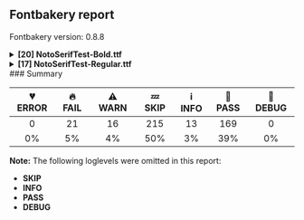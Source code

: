 ## Fontbakery report

Fontbakery version: 0.8.8

<details><summary><b>[20] NotoSerifTest-Bold.ttf</b></summary><div><details><summary>🔥 <b>FAIL:</b> Checking OS/2 fsType does not impose restrictions. (<a href="https://font-bakery.readthedocs.io/en/latest/fontbakery/profiles/googlefonts.html#com.google.fonts/check/fstype">com.google.fonts/check/fstype</a>)</summary><div>


* 🔥 **FAIL** In this font fsType is set to 8 meaning that:
The font may be embedded but must only be installed temporarily on other systems.

No such DRM restrictions can be enabled on the Google Fonts collection, so the fsType field must be set to zero (Installable Embedding) instead. [code: drm]
</div></details><details><summary>🔥 <b>FAIL:</b> Check `Google Fonts Latin Core` glyph coverage. (<a href="https://font-bakery.readthedocs.io/en/latest/fontbakery/profiles/googlefonts.html#com.google.fonts/check/glyph_coverage">com.google.fonts/check/glyph_coverage</a>)</summary><div>


* 🔥 **FAIL** Missing required codepoints:

	- 0x2212 (MINUS SIGN)
 [code: missing-codepoints]
</div></details><details><summary>🔥 <b>FAIL:</b> Check license file has good copyright string. (<a href="https://font-bakery.readthedocs.io/en/latest/fontbakery/profiles/googlefonts.html#com.google.fonts/check/license/OFL_copyright">com.google.fonts/check/license/OFL_copyright</a>)</summary><div>


* 🔥 **FAIL** First line in license file does not match expected format: "copyright 20** the noto project authors (https://github.com/notofonts/noto-project-template)"
</div></details><details><summary>🔥 <b>FAIL:</b> Check copyright namerecords match license file. (<a href="https://font-bakery.readthedocs.io/en/latest/fontbakery/profiles/googlefonts.html#com.google.fonts/check/name/license">com.google.fonts/check/name/license</a>)</summary><div>


* 🔥 **FAIL** License file OFL.txt exists but NameID 13 (LICENSE DESCRIPTION) value on platform 3 (WINDOWS) is not specified for that. Value was: "This Font Software is licensed under the SIL Open Font License, Version 1.1. This Font Software is distributed on an "AS IS" BASIS, WITHOUT WARRANTIES OR CONDITIONS OF ANY KIND, either express or implied. See the SIL Open Font License for the specific language, permissions and limitations governing your use of this Font Software." Must be changed to "This Font Software is licensed under the SIL Open Font License, Version 1.1. This license is available with a FAQ at: https://scripts.sil.org/OFL" [code: wrong]
</div></details><details><summary>🔥 <b>FAIL:</b> Copyright notices match canonical pattern in fonts (<a href="https://font-bakery.readthedocs.io/en/latest/fontbakery/profiles/googlefonts.html#com.google.fonts/check/font_copyright">com.google.fonts/check/font_copyright</a>)</summary><div>


* 🔥 **FAIL** Name Table entry: Copyright notices should match a pattern similar to: "Copyright 2019 The Familyname Project Authors (git url)"
But instead we have got:
"Copyright 2022 Google Inc. All Rights Reserved." [code: bad-notice-format]
</div></details><details><summary>🔥 <b>FAIL:</b> PPEM must be an integer on hinted fonts. (<a href="https://font-bakery.readthedocs.io/en/latest/fontbakery/profiles/googlefonts.html#com.google.fonts/check/integer_ppem_if_hinted">com.google.fonts/check/integer_ppem_if_hinted</a>)</summary><div>


* 🔥 **FAIL** This is a hinted font, so it must have bit 3 set on the flags of the head table, so that PPEM values will be rounded into an integer value.

This can be accomplished by using the 'gftools fix-hinting' command.

# create virtualenv
python3 -m venv venv
# activate virtualenv
source venv/bin/activate
# install gftools
pip install git+https://www.github.com/googlefonts/tools [code: bad-flags]
</div></details><details><summary>🔥 <b>FAIL:</b> OS/2.fsSelection bit 7 (USE_TYPO_METRICS) is set in all fonts. (<a href="https://font-bakery.readthedocs.io/en/latest/fontbakery/profiles/googlefonts.html#com.google.fonts/check/os2/use_typo_metrics">com.google.fonts/check/os2/use_typo_metrics</a>)</summary><div>


* 🔥 **FAIL** OS/2.fsSelection bit 7 (USE_TYPO_METRICS) wasNOT set in the following fonts: ['fonts/NotoSerifTest/full/ttf/NotoSerifTest-Bold.ttf', 'fonts/NotoSerifTest/full/ttf/NotoSerifTest-Regular.ttf']. [code: missing-os2-fsselection-bit7]
</div></details><details><summary>🔥 <b>FAIL:</b> Checking OS/2 usWinAscent & usWinDescent. (<a href="https://font-bakery.readthedocs.io/en/latest/fontbakery/profiles/universal.html#com.google.fonts/check/family/win_ascent_and_descent">com.google.fonts/check/family/win_ascent_and_descent</a>)</summary><div>


* 🔥 **FAIL** OS/2.usWinDescent value should be equal or greater than 240, but got 200 instead. [code: descent]
</div></details><details><summary>🔥 <b>FAIL:</b> Checking OS/2 Metrics match hhea Metrics. (<a href="https://font-bakery.readthedocs.io/en/latest/fontbakery/profiles/universal.html#com.google.fonts/check/os2_metrics_match_hhea">com.google.fonts/check/os2_metrics_match_hhea</a>)</summary><div>


* 🔥 **FAIL** OS/2 sTypoAscender (800) and hhea ascent (1000) must be equal. [code: ascender]
</div></details><details><summary>🔥 <b>FAIL:</b> Space and non-breaking space have the same width? (<a href="https://font-bakery.readthedocs.io/en/latest/fontbakery/profiles/hmtx.html#com.google.fonts/check/whitespace_widths">com.google.fonts/check/whitespace_widths</a>)</summary><div>


* 🔥 **FAIL** Space and non-breaking space have differing width: The space glyph named space is 200 font units wide, non-breaking space named (uni00A0) is 260 font units wide, and both should be positive and the same. GlyphsApp has "Sidebearing arithmetic" (https://glyphsapp.com/tutorials/spacing) which allows you to set the non-breaking space width to always equal the space width. [code: different-widths]
</div></details><details><summary>🔥 <b>FAIL:</b> Check that texts shape as per expectation (<a href="https://font-bakery.readthedocs.io/en/latest/fontbakery/profiles/<Section: Shaping Checks>.html#com.google.fonts/check/shaping/regression">com.google.fonts/check/shaping/regression</a>)</summary><div>


* 🔥 **FAIL** qa/shaping_tests/example.json: Expected and actual shaping not matching
<div class="shaping">


<style type="text/css">
    @font-face {font-family: "TestFont"; src: url(../../fonts/NotoSerifTest/full/ttf/NotoSerifTest-Bold.ttf);}
    .tf { font-family: "TestFont"; }
    .shaping pre { font-size: 1.2rem; }
    .shaping li { font-size: 1.2rem; border-top: 1px solid #ddd; padding: 12px; margin-top: 12px; }
    .shaping-svg { height: 100px; margin:10px; transform: matrix(1, 0, 0, -1, 0, 0); }
</style>

<h4>qa/shaping_tests/example.json: Expected and actual shaping not matching</h4>


</div>
<div class="shaping">

<li>Shaping did not match: <span class="tf">๰</span></li>


<pre>Expected: uni0E70=0+1024</pre>



<pre>Got     : uni0E70=0+1138</pre>



<pre>                     ^^^
</pre>


Got: <svg class="shaping-svg" xmlns="http://www.w3.org/2000/svg" viewBox="0 0 1138 2200" transform="matrix(1 0 0 -1 0 0)">
<path d="M237.0,315.0L237.0,352.0L261.0,352.0Q271.0,352.0 272.5,353.5Q274.0,355.0 274.0,364.0L274.0,571.0Q274.0,581.0 273.0,582.5Q272.0,584.0 265.0,584.0L241.0,584.0L241.0,621.0L314.0,621.0L314.0,531.0Q322.0,536.0 333.5,539.0Q345.0,542.0 360.0,542.0Q395.0,542.0 414.5,522.5Q434.0,503.0 434.0,462.0L434.0,364.0Q434.0,355.0 435.5,353.5Q437.0,352.0 446.0,352.0L468.0,352.0L468.0,315.0L394.0,315.0L394.0,461.0Q394.0,487.0 387.0,495.0Q380.0,503.0 360.0,503.0Q337.0,503.0 325.5,492.0Q314.0,481.0 314.0,451.0L314.0,364.0Q314.0,355.0 315.5,353.5Q317.0,352.0 327.0,352.0L349.0,352.0L349.0,315.0L237.0,315.0ZM893.0,555.0Q883.0,555.0 876.0,562.0Q869.0,569.0 869.0,584.0Q869.0,598.0 876.0,606.0Q883.0,614.0 893.0,614.0Q916.0,614.0 916.0,584.0Q916.0,569.0 909.5,562.0Q903.0,555.0 893.0,555.0ZM543.0,555.0Q533.0,555.0 526.0,562.0Q519.0,569.0 519.0,584.0Q519.0,598.0 526.0,606.0Q533.0,614.0 543.0,614.0Q566.0,614.0 566.0,584.0Q566.0,569.0 559.5,562.0Q553.0,555.0 543.0,555.0ZM67.0,315.0L67.0,352.0L106.0,352.0Q110.0,352.0 110.5,354.0Q111.0,356.0 111.0,369.0L111.0,566.0L71.0,566.0Q66.0,566.0 65.0,565.0Q64.0,564.0 64.0,556.0L64.0,520.0L25.0,520.0L29.0,605.0L234.0,605.0L238.0,520.0L201.0,520.0L199.0,555.0Q198.0,563.0 197.5,564.5Q197.0,566.0 192.0,566.0L151.0,566.0L151.0,369.0Q151.0,356.0 151.5,354.0Q152.0,352.0 156.0,352.0L195.0,352.0L195.0,315.0L67.0,315.0ZM1041.0,310.0Q1000.0,310.0 986.0,330.0Q972.0,350.0 972.0,366.0Q972.0,390.0 985.5,395.0Q999.0,400.0 1010.0,392.0Q1010.0,366.0 1014.0,358.0Q1018.0,350.0 1041.0,350.0Q1058.0,350.0 1065.0,358.0Q1072.0,366.0 1072.0,380.0Q1072.0,391.0 1067.5,397.0Q1063.0,403.0 1043.0,413.0Q1007.0,432.0 991.0,448.5Q975.0,465.0 975.0,492.0Q975.0,519.0 994.0,536.0Q1013.0,553.0 1044.0,553.0Q1078.0,553.0 1092.5,535.5Q1107.0,518.0 1107.0,501.0Q1107.0,481.0 1095.0,473.5Q1083.0,466.0 1069.0,475.0Q1070.0,501.0 1065.5,507.5Q1061.0,514.0 1043.0,514.0Q1027.0,514.0 1021.5,508.5Q1016.0,503.0 1016.0,492.0Q1016.0,479.0 1025.5,471.0Q1035.0,463.0 1058.0,451.0Q1090.0,435.0 1101.5,418.5Q1113.0,402.0 1113.0,379.0Q1113.0,348.0 1092.5,329.0Q1072.0,310.0 1041.0,310.0ZM681.0,310.0Q640.0,310.0 626.0,330.0Q612.0,350.0 612.0,366.0Q612.0,390.0 625.5,395.0Q639.0,400.0 650.0,392.0Q650.0,366.0 654.0,358.0Q658.0,350.0 681.0,350.0Q698.0,350.0 705.0,358.0Q712.0,366.0 712.0,380.0Q712.0,391.0 707.5,397.0Q703.0,403.0 683.0,413.0Q647.0,432.0 631.0,448.5Q615.0,465.0 615.0,492.0Q615.0,519.0 634.0,536.0Q653.0,553.0 684.0,553.0Q718.0,553.0 732.5,535.5Q747.0,518.0 747.0,501.0Q747.0,481.0 735.0,473.5Q723.0,466.0 709.0,475.0Q710.0,501.0 705.5,507.5Q701.0,514.0 683.0,514.0Q667.0,514.0 661.5,508.5Q656.0,503.0 656.0,492.0Q656.0,479.0 665.5,471.0Q675.0,463.0 698.0,451.0Q730.0,435.0 741.5,418.5Q753.0,402.0 753.0,379.0Q753.0,348.0 732.5,329.0Q712.0,310.0 681.0,310.0ZM486.0,319.0L486.0,356.0L512.0,356.0Q522.0,356.0 523.5,357.5Q525.0,359.0 525.0,368.0L525.0,491.0Q525.0,501.0 524.0,502.5Q523.0,504.0 516.0,504.0L494.0,504.0L494.0,541.0L565.0,541.0L565.0,368.0Q565.0,359.0 566.5,357.5Q568.0,356.0 577.0,356.0L603.0,356.0L603.0,319.0L486.0,319.0ZM836.0,319.0L836.0,356.0L862.0,356.0Q872.0,356.0 873.5,357.5Q875.0,359.0 875.0,368.0L875.0,491.0Q875.0,501.0 874.0,502.5Q873.0,504.0 866.0,504.0L844.0,504.0L844.0,541.0L915.0,541.0L915.0,368.0Q915.0,359.0 916.5,357.5Q918.0,356.0 927.0,356.0L953.0,356.0L953.0,319.0L836.0,319.0ZM314.0,502.0L314.0,502.0L314.0,500.0L314.0,502.0ZM504.0,-13.0Q475.0,-13.0 462.0,4.5Q449.0,22.0 449.0,58.0L449.0,180.0L420.0,180.0L420.0,217.0Q440.0,217.0 443.0,218.0Q446.0,219.0 448.0,221.0Q450.0,222.0 451.5,228.0Q453.0,234.0 452.0,264.0L490.0,264.0L490.0,219.0L537.0,219.0L537.0,180.0L490.0,180.0L490.0,55.0Q490.0,35.0 492.0,30.5Q494.0,26.0 504.0,26.0Q512.0,26.0 518.0,27.5Q524.0,29.0 540.0,30.0L540.0,-8.0Q524.0,-12.0 516.5,-12.5Q509.0,-13.0 504.0,-13.0ZM1064.0,-13.0Q1035.0,-13.0 1022.0,4.5Q1009.0,22.0 1009.0,58.0L1009.0,180.0L980.0,180.0L980.0,217.0Q1000.0,217.0 1003.0,218.0Q1006.0,219.0 1008.0,221.0Q1010.0,222.0 1011.5,228.0Q1013.0,234.0 1012.0,264.0L1050.0,264.0L1050.0,219.0L1097.0,219.0L1097.0,180.0L1050.0,180.0L1050.0,55.0Q1050.0,35.0 1052.0,30.5Q1054.0,26.0 1064.0,26.0Q1072.0,26.0 1078.0,27.5Q1084.0,29.0 1100.0,30.0L1100.0,-8.0Q1084.0,-12.0 1076.5,-12.5Q1069.0,-13.0 1064.0,-13.0ZM866.0,-25.0Q836.0,-25.0 820.0,-15.0Q804.0,-5.0 797.5,9.0Q791.0,23.0 791.0,35.0Q791.0,57.0 802.5,64.5Q814.0,72.0 830.0,64.0Q829.0,36.0 834.0,26.0Q839.0,16.0 866.0,16.0Q902.0,16.0 902.0,51.0Q902.0,64.0 897.0,70.5Q892.0,77.0 869.0,89.0Q829.0,110.0 812.0,128.0Q795.0,146.0 795.0,175.0Q795.0,204.0 815.5,222.5Q836.0,241.0 869.0,241.0Q906.0,241.0 922.0,223.0Q938.0,205.0 938.0,185.0Q938.0,164.0 926.5,156.5Q915.0,149.0 899.0,157.0Q900.0,186.0 894.0,193.5Q888.0,201.0 868.0,201.0Q850.0,201.0 843.5,195.0Q837.0,189.0 837.0,175.0Q837.0,161.0 848.0,151.5Q859.0,142.0 884.0,128.0Q920.0,110.0 932.0,91.5Q944.0,73.0 944.0,50.0Q944.0,16.0 922.0,-4.5Q900.0,-25.0 866.0,-25.0ZM192.0,-25.0Q162.0,-25.0 139.5,-4.5Q117.0,16.0 117.0,57.0Q117.0,98.0 146.0,117.5Q175.0,137.0 231.0,139.0L253.0,140.0L253.0,153.0Q253.0,179.0 246.5,190.0Q240.0,201.0 212.0,201.0Q184.0,201.0 178.5,190.5Q173.0,180.0 174.0,151.0Q158.0,144.0 146.5,151.5Q135.0,159.0 135.0,183.0Q135.0,195.0 141.5,208.5Q148.0,222.0 165.0,231.5Q182.0,241.0 212.0,241.0Q257.0,241.0 276.0,218.0Q295.0,195.0 295.0,160.0L295.0,41.0Q295.0,24.0 296.5,21.0Q298.0,18.0 305.0,18.0L323.0,18.0L323.0,-21.0L257.0,-21.0L256.0,-1.0Q245.0,-10.0 229.0,-17.5Q213.0,-25.0 192.0,-25.0ZM675.0,-25.0Q629.0,-25.0 602.0,9.5Q575.0,44.0 575.0,105.0Q575.0,238.0 671.0,238.0Q714.0,238.0 738.0,205.0Q762.0,172.0 762.0,117.0L762.0,96.0L617.0,96.0Q619.0,53.0 635.0,34.5Q651.0,16.0 676.0,16.0Q702.0,16.0 712.0,28.0Q722.0,40.0 729.0,60.0Q755.0,49.0 755.0,30.0Q755.0,14.0 734.5,-5.5Q714.0,-25.0 675.0,-25.0ZM719.0,136.0Q714.0,197.0 671.0,197.0Q646.0,197.0 634.5,182.5Q623.0,168.0 619.0,136.0L719.0,136.0ZM194.0,16.0Q220.0,16.0 236.5,33.0Q253.0,50.0 253.0,67.0L253.0,100.0L231.0,99.0Q186.0,97.0 172.5,87.5Q159.0,78.0 159.0,56.0Q159.0,37.0 166.5,26.5Q174.0,16.0 194.0,16.0Z"  transform="translate(0, 700)"/>
</svg>
 Expected: <svg class="shaping-svg" xmlns="http://www.w3.org/2000/svg" viewBox="0 0 1024 2200" transform="matrix(1 0 0 -1 0 0)">
<path d="M237.0,315.0L237.0,352.0L261.0,352.0Q271.0,352.0 272.5,353.5Q274.0,355.0 274.0,364.0L274.0,571.0Q274.0,581.0 273.0,582.5Q272.0,584.0 265.0,584.0L241.0,584.0L241.0,621.0L314.0,621.0L314.0,531.0Q322.0,536.0 333.5,539.0Q345.0,542.0 360.0,542.0Q395.0,542.0 414.5,522.5Q434.0,503.0 434.0,462.0L434.0,364.0Q434.0,355.0 435.5,353.5Q437.0,352.0 446.0,352.0L468.0,352.0L468.0,315.0L394.0,315.0L394.0,461.0Q394.0,487.0 387.0,495.0Q380.0,503.0 360.0,503.0Q337.0,503.0 325.5,492.0Q314.0,481.0 314.0,451.0L314.0,364.0Q314.0,355.0 315.5,353.5Q317.0,352.0 327.0,352.0L349.0,352.0L349.0,315.0L237.0,315.0ZM893.0,555.0Q883.0,555.0 876.0,562.0Q869.0,569.0 869.0,584.0Q869.0,598.0 876.0,606.0Q883.0,614.0 893.0,614.0Q916.0,614.0 916.0,584.0Q916.0,569.0 909.5,562.0Q903.0,555.0 893.0,555.0ZM543.0,555.0Q533.0,555.0 526.0,562.0Q519.0,569.0 519.0,584.0Q519.0,598.0 526.0,606.0Q533.0,614.0 543.0,614.0Q566.0,614.0 566.0,584.0Q566.0,569.0 559.5,562.0Q553.0,555.0 543.0,555.0ZM67.0,315.0L67.0,352.0L106.0,352.0Q110.0,352.0 110.5,354.0Q111.0,356.0 111.0,369.0L111.0,566.0L71.0,566.0Q66.0,566.0 65.0,565.0Q64.0,564.0 64.0,556.0L64.0,520.0L25.0,520.0L29.0,605.0L234.0,605.0L238.0,520.0L201.0,520.0L199.0,555.0Q198.0,563.0 197.5,564.5Q197.0,566.0 192.0,566.0L151.0,566.0L151.0,369.0Q151.0,356.0 151.5,354.0Q152.0,352.0 156.0,352.0L195.0,352.0L195.0,315.0L67.0,315.0ZM1041.0,310.0Q1000.0,310.0 986.0,330.0Q972.0,350.0 972.0,366.0Q972.0,390.0 985.5,395.0Q999.0,400.0 1010.0,392.0Q1010.0,366.0 1014.0,358.0Q1018.0,350.0 1041.0,350.0Q1058.0,350.0 1065.0,358.0Q1072.0,366.0 1072.0,380.0Q1072.0,391.0 1067.5,397.0Q1063.0,403.0 1043.0,413.0Q1007.0,432.0 991.0,448.5Q975.0,465.0 975.0,492.0Q975.0,519.0 994.0,536.0Q1013.0,553.0 1044.0,553.0Q1078.0,553.0 1092.5,535.5Q1107.0,518.0 1107.0,501.0Q1107.0,481.0 1095.0,473.5Q1083.0,466.0 1069.0,475.0Q1070.0,501.0 1065.5,507.5Q1061.0,514.0 1043.0,514.0Q1027.0,514.0 1021.5,508.5Q1016.0,503.0 1016.0,492.0Q1016.0,479.0 1025.5,471.0Q1035.0,463.0 1058.0,451.0Q1090.0,435.0 1101.5,418.5Q1113.0,402.0 1113.0,379.0Q1113.0,348.0 1092.5,329.0Q1072.0,310.0 1041.0,310.0ZM681.0,310.0Q640.0,310.0 626.0,330.0Q612.0,350.0 612.0,366.0Q612.0,390.0 625.5,395.0Q639.0,400.0 650.0,392.0Q650.0,366.0 654.0,358.0Q658.0,350.0 681.0,350.0Q698.0,350.0 705.0,358.0Q712.0,366.0 712.0,380.0Q712.0,391.0 707.5,397.0Q703.0,403.0 683.0,413.0Q647.0,432.0 631.0,448.5Q615.0,465.0 615.0,492.0Q615.0,519.0 634.0,536.0Q653.0,553.0 684.0,553.0Q718.0,553.0 732.5,535.5Q747.0,518.0 747.0,501.0Q747.0,481.0 735.0,473.5Q723.0,466.0 709.0,475.0Q710.0,501.0 705.5,507.5Q701.0,514.0 683.0,514.0Q667.0,514.0 661.5,508.5Q656.0,503.0 656.0,492.0Q656.0,479.0 665.5,471.0Q675.0,463.0 698.0,451.0Q730.0,435.0 741.5,418.5Q753.0,402.0 753.0,379.0Q753.0,348.0 732.5,329.0Q712.0,310.0 681.0,310.0ZM486.0,319.0L486.0,356.0L512.0,356.0Q522.0,356.0 523.5,357.5Q525.0,359.0 525.0,368.0L525.0,491.0Q525.0,501.0 524.0,502.5Q523.0,504.0 516.0,504.0L494.0,504.0L494.0,541.0L565.0,541.0L565.0,368.0Q565.0,359.0 566.5,357.5Q568.0,356.0 577.0,356.0L603.0,356.0L603.0,319.0L486.0,319.0ZM836.0,319.0L836.0,356.0L862.0,356.0Q872.0,356.0 873.5,357.5Q875.0,359.0 875.0,368.0L875.0,491.0Q875.0,501.0 874.0,502.5Q873.0,504.0 866.0,504.0L844.0,504.0L844.0,541.0L915.0,541.0L915.0,368.0Q915.0,359.0 916.5,357.5Q918.0,356.0 927.0,356.0L953.0,356.0L953.0,319.0L836.0,319.0ZM314.0,502.0L314.0,502.0L314.0,500.0L314.0,502.0ZM504.0,-13.0Q475.0,-13.0 462.0,4.5Q449.0,22.0 449.0,58.0L449.0,180.0L420.0,180.0L420.0,217.0Q440.0,217.0 443.0,218.0Q446.0,219.0 448.0,221.0Q450.0,222.0 451.5,228.0Q453.0,234.0 452.0,264.0L490.0,264.0L490.0,219.0L537.0,219.0L537.0,180.0L490.0,180.0L490.0,55.0Q490.0,35.0 492.0,30.5Q494.0,26.0 504.0,26.0Q512.0,26.0 518.0,27.5Q524.0,29.0 540.0,30.0L540.0,-8.0Q524.0,-12.0 516.5,-12.5Q509.0,-13.0 504.0,-13.0ZM1064.0,-13.0Q1035.0,-13.0 1022.0,4.5Q1009.0,22.0 1009.0,58.0L1009.0,180.0L980.0,180.0L980.0,217.0Q1000.0,217.0 1003.0,218.0Q1006.0,219.0 1008.0,221.0Q1010.0,222.0 1011.5,228.0Q1013.0,234.0 1012.0,264.0L1050.0,264.0L1050.0,219.0L1097.0,219.0L1097.0,180.0L1050.0,180.0L1050.0,55.0Q1050.0,35.0 1052.0,30.5Q1054.0,26.0 1064.0,26.0Q1072.0,26.0 1078.0,27.5Q1084.0,29.0 1100.0,30.0L1100.0,-8.0Q1084.0,-12.0 1076.5,-12.5Q1069.0,-13.0 1064.0,-13.0ZM866.0,-25.0Q836.0,-25.0 820.0,-15.0Q804.0,-5.0 797.5,9.0Q791.0,23.0 791.0,35.0Q791.0,57.0 802.5,64.5Q814.0,72.0 830.0,64.0Q829.0,36.0 834.0,26.0Q839.0,16.0 866.0,16.0Q902.0,16.0 902.0,51.0Q902.0,64.0 897.0,70.5Q892.0,77.0 869.0,89.0Q829.0,110.0 812.0,128.0Q795.0,146.0 795.0,175.0Q795.0,204.0 815.5,222.5Q836.0,241.0 869.0,241.0Q906.0,241.0 922.0,223.0Q938.0,205.0 938.0,185.0Q938.0,164.0 926.5,156.5Q915.0,149.0 899.0,157.0Q900.0,186.0 894.0,193.5Q888.0,201.0 868.0,201.0Q850.0,201.0 843.5,195.0Q837.0,189.0 837.0,175.0Q837.0,161.0 848.0,151.5Q859.0,142.0 884.0,128.0Q920.0,110.0 932.0,91.5Q944.0,73.0 944.0,50.0Q944.0,16.0 922.0,-4.5Q900.0,-25.0 866.0,-25.0ZM192.0,-25.0Q162.0,-25.0 139.5,-4.5Q117.0,16.0 117.0,57.0Q117.0,98.0 146.0,117.5Q175.0,137.0 231.0,139.0L253.0,140.0L253.0,153.0Q253.0,179.0 246.5,190.0Q240.0,201.0 212.0,201.0Q184.0,201.0 178.5,190.5Q173.0,180.0 174.0,151.0Q158.0,144.0 146.5,151.5Q135.0,159.0 135.0,183.0Q135.0,195.0 141.5,208.5Q148.0,222.0 165.0,231.5Q182.0,241.0 212.0,241.0Q257.0,241.0 276.0,218.0Q295.0,195.0 295.0,160.0L295.0,41.0Q295.0,24.0 296.5,21.0Q298.0,18.0 305.0,18.0L323.0,18.0L323.0,-21.0L257.0,-21.0L256.0,-1.0Q245.0,-10.0 229.0,-17.5Q213.0,-25.0 192.0,-25.0ZM675.0,-25.0Q629.0,-25.0 602.0,9.5Q575.0,44.0 575.0,105.0Q575.0,238.0 671.0,238.0Q714.0,238.0 738.0,205.0Q762.0,172.0 762.0,117.0L762.0,96.0L617.0,96.0Q619.0,53.0 635.0,34.5Q651.0,16.0 676.0,16.0Q702.0,16.0 712.0,28.0Q722.0,40.0 729.0,60.0Q755.0,49.0 755.0,30.0Q755.0,14.0 734.5,-5.5Q714.0,-25.0 675.0,-25.0ZM719.0,136.0Q714.0,197.0 671.0,197.0Q646.0,197.0 634.5,182.5Q623.0,168.0 619.0,136.0L719.0,136.0ZM194.0,16.0Q220.0,16.0 236.5,33.0Q253.0,50.0 253.0,67.0L253.0,100.0L231.0,99.0Q186.0,97.0 172.5,87.5Q159.0,78.0 159.0,56.0Q159.0,37.0 166.5,26.5Q174.0,16.0 194.0,16.0Z"  transform="translate(0, 700)"/>
</svg>


</div> [code: shaping-regression]
</div></details><details><summary>⚠ <b>WARN:</b> Checking OS/2 achVendID. (<a href="https://font-bakery.readthedocs.io/en/latest/fontbakery/profiles/googlefonts.html#com.google.fonts/check/vendor_id">com.google.fonts/check/vendor_id</a>)</summary><div>


* ⚠ **WARN** OS/2 VendorID value 'NONE' is not yet recognized. If you registered it recently, then it's safe to ignore this warning message. Otherwise, you should set it to your own unique 4 character code, and register it with Microsoft at https://www.microsoft.com/typography/links/vendorlist.aspx
 [code: unknown]
</div></details><details><summary>⚠ <b>WARN:</b> Ensure fonts have ScriptLangTags declared on the 'meta' table. (<a href="https://font-bakery.readthedocs.io/en/latest/fontbakery/profiles/googlefonts.html#com.google.fonts/check/meta/script_lang_tags">com.google.fonts/check/meta/script_lang_tags</a>)</summary><div>


* ⚠ **WARN** This font file does not have a 'meta' table. [code: lacks-meta-table]
</div></details><details><summary>⚠ <b>WARN:</b> Check font contains no unreachable glyphs (<a href="https://font-bakery.readthedocs.io/en/latest/fontbakery/profiles/universal.html#com.google.fonts/check/unreachable_glyphs">com.google.fonts/check/unreachable_glyphs</a>)</summary><div>


* ⚠ **WARN** The following glyphs could not be reached by codepoint or substitution rules:
	- four.dnom
	- two.dnom
	- three.numr 
	- And one.numr
 [code: unreachable-glyphs]
</div></details><details><summary>⚠ <b>WARN:</b> Check if each glyph has the recommended amount of contours. (<a href="https://font-bakery.readthedocs.io/en/latest/fontbakery/profiles/universal.html#com.google.fonts/check/contour_count">com.google.fonts/check/contour_count</a>)</summary><div>


* ⚠ **WARN** This font has a 'Soft Hyphen' character (codepoint 0x00AD) which is supposed to be zero-width and invisible, and is used to mark a hyphenation possibility within a word in the absence of or overriding dictionary hyphenation. It is mostly an obsolete mechanism now, and the character is only included in fonts for legacy codepage coverage. [code: softhyphen]
* ⚠ **WARN** This check inspects the glyph outlines and detects the total number of contours in each of them. The expected values are infered from the typical ammounts of contours observed in a large collection of reference font families. The divergences listed below may simply indicate a significantly different design on some of your glyphs. On the other hand, some of these may flag actual bugs in the font such as glyphs mapped to an incorrect codepoint. Please consider reviewing the design and codepoint assignment of these to make sure they are correct.

The following glyphs do not have the recommended number of contours:

	- Glyph name: uni00AD	Contours detected: 1	Expected: 0 
	- And Glyph name: uni00AD	Contours detected: 1	Expected: 0
 [code: contour-count]
</div></details><details><summary>⚠ <b>WARN:</b> Ensure dotted circle glyph is present and can attach marks. (<a href="https://font-bakery.readthedocs.io/en/latest/fontbakery/profiles/universal.html#com.google.fonts/check/dotted_circle">com.google.fonts/check/dotted_circle</a>)</summary><div>


* ⚠ **WARN** No dotted circle glyph present [code: missing-dotted-circle]
</div></details><details><summary>⚠ <b>WARN:</b> Checking Vertical Metric Linegaps. (<a href="https://font-bakery.readthedocs.io/en/latest/fontbakery/profiles/hhea.html#com.google.fonts/check/linegaps">com.google.fonts/check/linegaps</a>)</summary><div>


* ⚠ **WARN** OS/2 sTypoLineGap is not equal to 0. [code: OS/2]
</div></details><details><summary>⚠ <b>WARN:</b> Are there any misaligned on-curve points? (<a href="https://font-bakery.readthedocs.io/en/latest/fontbakery/profiles/<Section: Outline Correctness Checks>.html#com.google.fonts/check/outline_alignment_miss">com.google.fonts/check/outline_alignment_miss</a>)</summary><div>


* ⚠ **WARN** The following glyphs have on-curve points which have potentially incorrect y coordinates:
	* three (U+0033): X=343.0,Y=1.0 (should be at baseline 0?)
	* five (U+0035): X=336.0,Y=2.0 (should be at baseline 0?)
	* eight (U+0038): X=148.0,Y=698.0 (should be at cap-height 700?)
	* question (U+003F): X=376.0,Y=702.0 (should be at cap-height 700?)
	* J (U+004A): X=281.0,Y=-2.0 (should be at baseline 0?)
	* S (U+0053): X=169.5,Y=699.0 (should be at cap-height 700?)
	* a (U+0061): X=265.0,Y=-1.5 (should be at baseline 0?)
	* f (U+0066): X=339.5,Y=698.5 (should be at cap-height 700?)
	* g (U+0067): X=102.0,Y=500.5 (should be at x-height 500?)
	* g (U+0067): X=446.0,Y=502.0 (should be at x-height 500?) and 33 more.

Use -F or --full-lists to disable shortening of long lists. [code: found-misalignments]
</div></details><details><summary>⚠ <b>WARN:</b> Do outlines contain any jaggy segments? (<a href="https://font-bakery.readthedocs.io/en/latest/fontbakery/profiles/<Section: Outline Correctness Checks>.html#com.google.fonts/check/outline_jaggy_segments">com.google.fonts/check/outline_jaggy_segments</a>)</summary><div>


* ⚠ **WARN** The following glyphs have jaggy segments:
	* y (U+0079): B<<321.0,162.0>-<327.0,138.0>-<329.0,118.0>>/B<<329.0,118.0>-<331.0,139.0>-<339.5,165.0>> = 11.150925168505127
	* yacute (U+00FD): B<<321.0,162.0>-<327.0,138.0>-<329.0,118.0>>/B<<329.0,118.0>-<331.0,139.0>-<339.5,165.0>> = 11.150925168505127 and ydieresis (U+00FF): B<<321.0,162.0>-<327.0,138.0>-<329.0,118.0>>/B<<329.0,118.0>-<331.0,139.0>-<339.5,165.0>> = 11.150925168505127 [code: found-jaggy-segments]
</div></details><details><summary>⚠ <b>WARN:</b> Do outlines contain any semi-vertical or semi-horizontal lines? (<a href="https://font-bakery.readthedocs.io/en/latest/fontbakery/profiles/<Section: Outline Correctness Checks>.html#com.google.fonts/check/outline_semi_vertical">com.google.fonts/check/outline_semi_vertical</a>)</summary><div>


* ⚠ **WARN** The following glyphs have semi-vertical/semi-horizontal lines:
 * h (U+0068): L<<101.0,122.0>--<100.0,646.0>>
 * h (U+0068): L<<252.0,309.0>--<253.0,118.0>> and sterling (U+00A3): L<<428.0,346.0>--<270.0,347.0>> [code: found-semi-vertical]
</div></details><br></div></details><details><summary><b>[17] NotoSerifTest-Regular.ttf</b></summary><div><details><summary>🔥 <b>FAIL:</b> Checking OS/2 fsType does not impose restrictions. (<a href="https://font-bakery.readthedocs.io/en/latest/fontbakery/profiles/googlefonts.html#com.google.fonts/check/fstype">com.google.fonts/check/fstype</a>)</summary><div>


* 🔥 **FAIL** In this font fsType is set to 8 meaning that:
The font may be embedded but must only be installed temporarily on other systems.

No such DRM restrictions can be enabled on the Google Fonts collection, so the fsType field must be set to zero (Installable Embedding) instead. [code: drm]
</div></details><details><summary>🔥 <b>FAIL:</b> Check `Google Fonts Latin Core` glyph coverage. (<a href="https://font-bakery.readthedocs.io/en/latest/fontbakery/profiles/googlefonts.html#com.google.fonts/check/glyph_coverage">com.google.fonts/check/glyph_coverage</a>)</summary><div>


* 🔥 **FAIL** Missing required codepoints:

	- 0x2212 (MINUS SIGN)
 [code: missing-codepoints]
</div></details><details><summary>🔥 <b>FAIL:</b> Check license file has good copyright string. (<a href="https://font-bakery.readthedocs.io/en/latest/fontbakery/profiles/googlefonts.html#com.google.fonts/check/license/OFL_copyright">com.google.fonts/check/license/OFL_copyright</a>)</summary><div>


* 🔥 **FAIL** First line in license file does not match expected format: "copyright 20** the noto project authors (https://github.com/notofonts/noto-project-template)"
</div></details><details><summary>🔥 <b>FAIL:</b> Check copyright namerecords match license file. (<a href="https://font-bakery.readthedocs.io/en/latest/fontbakery/profiles/googlefonts.html#com.google.fonts/check/name/license">com.google.fonts/check/name/license</a>)</summary><div>


* 🔥 **FAIL** License file OFL.txt exists but NameID 13 (LICENSE DESCRIPTION) value on platform 3 (WINDOWS) is not specified for that. Value was: "This Font Software is licensed under the SIL Open Font License, Version 1.1. This Font Software is distributed on an "AS IS" BASIS, WITHOUT WARRANTIES OR CONDITIONS OF ANY KIND, either express or implied. See the SIL Open Font License for the specific language, permissions and limitations governing your use of this Font Software." Must be changed to "This Font Software is licensed under the SIL Open Font License, Version 1.1. This license is available with a FAQ at: https://scripts.sil.org/OFL" [code: wrong]
</div></details><details><summary>🔥 <b>FAIL:</b> Copyright notices match canonical pattern in fonts (<a href="https://font-bakery.readthedocs.io/en/latest/fontbakery/profiles/googlefonts.html#com.google.fonts/check/font_copyright">com.google.fonts/check/font_copyright</a>)</summary><div>


* 🔥 **FAIL** Name Table entry: Copyright notices should match a pattern similar to: "Copyright 2019 The Familyname Project Authors (git url)"
But instead we have got:
"Copyright 2022 Google Inc. All Rights Reserved." [code: bad-notice-format]
</div></details><details><summary>🔥 <b>FAIL:</b> PPEM must be an integer on hinted fonts. (<a href="https://font-bakery.readthedocs.io/en/latest/fontbakery/profiles/googlefonts.html#com.google.fonts/check/integer_ppem_if_hinted">com.google.fonts/check/integer_ppem_if_hinted</a>)</summary><div>


* 🔥 **FAIL** This is a hinted font, so it must have bit 3 set on the flags of the head table, so that PPEM values will be rounded into an integer value.

This can be accomplished by using the 'gftools fix-hinting' command.

# create virtualenv
python3 -m venv venv
# activate virtualenv
source venv/bin/activate
# install gftools
pip install git+https://www.github.com/googlefonts/tools [code: bad-flags]
</div></details><details><summary>🔥 <b>FAIL:</b> OS/2.fsSelection bit 7 (USE_TYPO_METRICS) is set in all fonts. (<a href="https://font-bakery.readthedocs.io/en/latest/fontbakery/profiles/googlefonts.html#com.google.fonts/check/os2/use_typo_metrics">com.google.fonts/check/os2/use_typo_metrics</a>)</summary><div>


* 🔥 **FAIL** OS/2.fsSelection bit 7 (USE_TYPO_METRICS) wasNOT set in the following fonts: ['fonts/NotoSerifTest/full/ttf/NotoSerifTest-Bold.ttf', 'fonts/NotoSerifTest/full/ttf/NotoSerifTest-Regular.ttf']. [code: missing-os2-fsselection-bit7]
</div></details><details><summary>🔥 <b>FAIL:</b> Checking OS/2 usWinAscent & usWinDescent. (<a href="https://font-bakery.readthedocs.io/en/latest/fontbakery/profiles/universal.html#com.google.fonts/check/family/win_ascent_and_descent">com.google.fonts/check/family/win_ascent_and_descent</a>)</summary><div>


* 🔥 **FAIL** OS/2.usWinDescent value should be equal or greater than 240, but got 200 instead. [code: descent]
</div></details><details><summary>🔥 <b>FAIL:</b> Checking OS/2 Metrics match hhea Metrics. (<a href="https://font-bakery.readthedocs.io/en/latest/fontbakery/profiles/universal.html#com.google.fonts/check/os2_metrics_match_hhea">com.google.fonts/check/os2_metrics_match_hhea</a>)</summary><div>


* 🔥 **FAIL** OS/2 sTypoAscender (800) and hhea ascent (1000) must be equal. [code: ascender]
</div></details><details><summary>🔥 <b>FAIL:</b> Space and non-breaking space have the same width? (<a href="https://font-bakery.readthedocs.io/en/latest/fontbakery/profiles/hmtx.html#com.google.fonts/check/whitespace_widths">com.google.fonts/check/whitespace_widths</a>)</summary><div>


* 🔥 **FAIL** Space and non-breaking space have differing width: The space glyph named space is 200 font units wide, non-breaking space named (uni00A0) is 260 font units wide, and both should be positive and the same. GlyphsApp has "Sidebearing arithmetic" (https://glyphsapp.com/tutorials/spacing) which allows you to set the non-breaking space width to always equal the space width. [code: different-widths]
</div></details><details><summary>⚠ <b>WARN:</b> Checking OS/2 achVendID. (<a href="https://font-bakery.readthedocs.io/en/latest/fontbakery/profiles/googlefonts.html#com.google.fonts/check/vendor_id">com.google.fonts/check/vendor_id</a>)</summary><div>


* ⚠ **WARN** OS/2 VendorID value 'NONE' is not yet recognized. If you registered it recently, then it's safe to ignore this warning message. Otherwise, you should set it to your own unique 4 character code, and register it with Microsoft at https://www.microsoft.com/typography/links/vendorlist.aspx
 [code: unknown]
</div></details><details><summary>⚠ <b>WARN:</b> Ensure fonts have ScriptLangTags declared on the 'meta' table. (<a href="https://font-bakery.readthedocs.io/en/latest/fontbakery/profiles/googlefonts.html#com.google.fonts/check/meta/script_lang_tags">com.google.fonts/check/meta/script_lang_tags</a>)</summary><div>


* ⚠ **WARN** This font file does not have a 'meta' table. [code: lacks-meta-table]
</div></details><details><summary>⚠ <b>WARN:</b> Check font contains no unreachable glyphs (<a href="https://font-bakery.readthedocs.io/en/latest/fontbakery/profiles/universal.html#com.google.fonts/check/unreachable_glyphs">com.google.fonts/check/unreachable_glyphs</a>)</summary><div>


* ⚠ **WARN** The following glyphs could not be reached by codepoint or substitution rules:
	- four.dnom
	- two.dnom
	- three.numr 
	- And one.numr
 [code: unreachable-glyphs]
</div></details><details><summary>⚠ <b>WARN:</b> Check if each glyph has the recommended amount of contours. (<a href="https://font-bakery.readthedocs.io/en/latest/fontbakery/profiles/universal.html#com.google.fonts/check/contour_count">com.google.fonts/check/contour_count</a>)</summary><div>


* ⚠ **WARN** This font has a 'Soft Hyphen' character (codepoint 0x00AD) which is supposed to be zero-width and invisible, and is used to mark a hyphenation possibility within a word in the absence of or overriding dictionary hyphenation. It is mostly an obsolete mechanism now, and the character is only included in fonts for legacy codepage coverage. [code: softhyphen]
* ⚠ **WARN** This check inspects the glyph outlines and detects the total number of contours in each of them. The expected values are infered from the typical ammounts of contours observed in a large collection of reference font families. The divergences listed below may simply indicate a significantly different design on some of your glyphs. On the other hand, some of these may flag actual bugs in the font such as glyphs mapped to an incorrect codepoint. Please consider reviewing the design and codepoint assignment of these to make sure they are correct.

The following glyphs do not have the recommended number of contours:

	- Glyph name: uni00AD	Contours detected: 1	Expected: 0 
	- And Glyph name: uni00AD	Contours detected: 1	Expected: 0
 [code: contour-count]
</div></details><details><summary>⚠ <b>WARN:</b> Ensure dotted circle glyph is present and can attach marks. (<a href="https://font-bakery.readthedocs.io/en/latest/fontbakery/profiles/universal.html#com.google.fonts/check/dotted_circle">com.google.fonts/check/dotted_circle</a>)</summary><div>


* ⚠ **WARN** No dotted circle glyph present [code: missing-dotted-circle]
</div></details><details><summary>⚠ <b>WARN:</b> Checking Vertical Metric Linegaps. (<a href="https://font-bakery.readthedocs.io/en/latest/fontbakery/profiles/hhea.html#com.google.fonts/check/linegaps">com.google.fonts/check/linegaps</a>)</summary><div>


* ⚠ **WARN** OS/2 sTypoLineGap is not equal to 0. [code: OS/2]
</div></details><details><summary>⚠ <b>WARN:</b> Are there any misaligned on-curve points? (<a href="https://font-bakery.readthedocs.io/en/latest/fontbakery/profiles/<Section: Outline Correctness Checks>.html#com.google.fonts/check/outline_alignment_miss">com.google.fonts/check/outline_alignment_miss</a>)</summary><div>


* ⚠ **WARN** The following glyphs have on-curve points which have potentially incorrect y coordinates:
	* asterisk (U+002A): X=76.0,Y=698.0 (should be at cap-height 700?)
	* comma (U+002C): X=114.0,Y=1.0 (should be at baseline 0?)
	* three (U+0033): X=334.5,Y=1.0 (should be at baseline 0?)
	* eight (U+0038): X=160.5,Y=698.5 (should be at cap-height 700?)
	* nine (U+0039): X=139.0,Y=2.0 (should be at baseline 0?)
	* semicolon (U+003B): X=132.0,Y=1.0 (should be at baseline 0?)
	* G (U+0047): X=519.0,Y=1.5 (should be at baseline 0?)
	* c (U+0063): X=426.0,Y=501.5 (should be at x-height 500?)
	* f (U+0066): X=343.0,Y=699.0 (should be at cap-height 700?)
	* g (U+0067): X=75.0,Y=-201.5 (should be at descender -200?) and 43 more.

Use -F or --full-lists to disable shortening of long lists. [code: found-misalignments]
</div></details><br></div></details>
### Summary

| 💔 ERROR | 🔥 FAIL | ⚠ WARN | 💤 SKIP | ℹ INFO | 🍞 PASS | 🔎 DEBUG |
|:-----:|:----:|:----:|:----:|:----:|:----:|:----:|
| 0 | 21 | 16 | 215 | 13 | 169 | 0 |
| 0% | 5% | 4% | 50% | 3% | 39% | 0% |

**Note:** The following loglevels were omitted in this report:
* **SKIP**
* **INFO**
* **PASS**
* **DEBUG**
